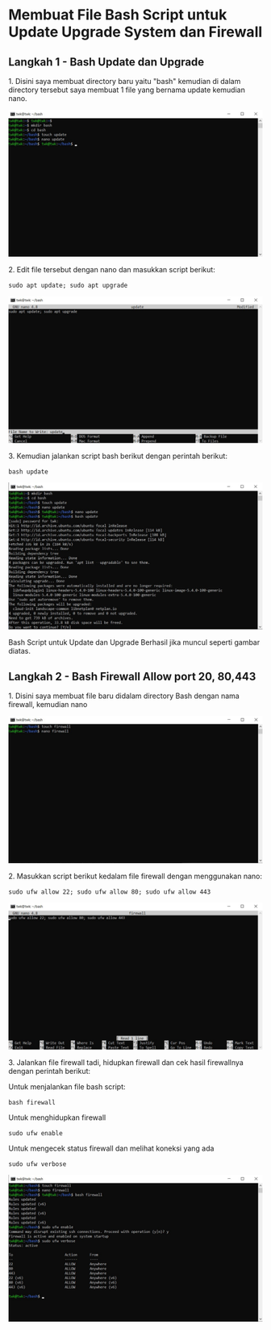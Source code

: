 # Membuat File Bash Script untuk Update Upgrade System dan Firewall

## Langkah 1 - Bash Update dan Upgrade

<p>1. Disini saya membuat directory baru yaitu "bash" kemudian di dalam directory tersebut saya membuat 1 file yang bernama update kemudian nano. 

![Img 31](assets/31.jpg)

<p>2. Edit file tersebut dengan nano dan masukkan script berikut:

```
sudo apt update; sudo apt upgrade
```

![Img 32](assets/32.jpg)

<p>3. Kemudian jalankan script bash berikut dengan perintah berikut:

```
bash update
```

![Img 33](assets/33.jpg)

Bash Script untuk Update dan Upgrade Berhasil jika muncul seperti gambar diatas.

## Langkah 2 - Bash Firewall Allow port 20, 80,443
<p>1. Disini saya membuat file baru didalam directory Bash dengan nama firewall, kemudian nano

![Img 34](assets/34.jpg)
  
<p>2. Masukkan script berikut kedalam file firewall dengan menggunakan nano:
  
```
sudo ufw allow 22; sudo ufw allow 80; sudo ufw allow 443
```
  
![Img 36](assets/36.jpg)
  
<p>3. Jalankan file firewall tadi, hidupkan firewall dan cek hasil firewallnya dengan perintah berikut:

Untuk menjalankan file bash script:
  
```
bash firewall
```
  
Untuk menghidupkan firewall

```
sudo ufw enable
```
 
Untuk mengecek status firewall dan melihat koneksi yang ada
  
```
sudo ufw verbose
```
  
![Img 35](assets/35.jpg)
